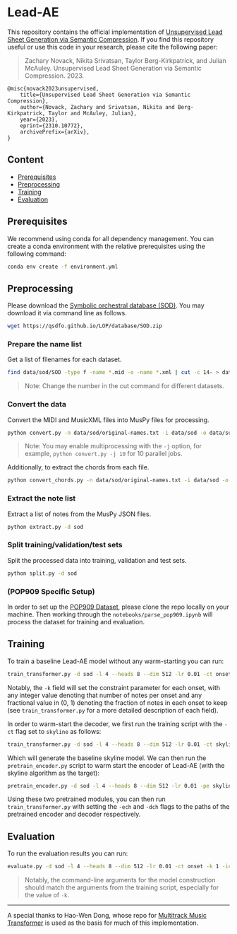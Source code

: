 # Lead-AE
This repository contains the official implementation of [Unsupervised Lead Sheet Generation via Semantic Compression](https://arxiv.org/abs/2310.10772). If you find this repository useful or use this code in your research, please cite the following paper: 

> Zachary Novack, Nikita Srivatsan, Taylor Berg-Kirkpatrick, and Julian McAuley. Unsupervised Lead Sheet Generation via Semantic Compression. 2023.
```
@misc{novack2023unsupervised,
    title={Unsupervised Lead Sheet Generation via Semantic Compression},
    author={Novack, Zachary and Srivatsan, Nikita and Berg-Kirkpatrick, Taylor and McAuley, Julian},
    year={2023},
    eprint={2310.10772},
    archivePrefix={arXiv},
}
```

## Content

- [Prerequisites](#prerequisites)
- [Preprocessing](#preprocessing)
- [Training](#training)
- [Evaluation](#evaluation)

## Prerequisites

We recommend using conda for all dependency management. You can create a conda environment with the relative prerequisites using the following command:

```sh
conda env create -f environment.yml
```

## Preprocessing

Please download the [Symbolic orchestral database (SOD)](https://qsdfo.github.io/LOP/database.html). You may download it via command line as follows.

```sh
wget https://qsdfo.github.io/LOP/database/SOD.zip
```

### Prepare the name list

Get a list of filenames for each dataset.

```sh
find data/sod/SOD -type f -name *.mid -o -name *.xml | cut -c 14- > data/sod/original-names.txt
```

> Note: Change the number in the cut command for different datasets.

### Convert the data

Convert the MIDI and MusicXML files into MusPy files for processing.

```sh
python convert.py -n data/sod/original-names.txt -i data/sod -o data/sod/processed/json
```

> Note: You may enable multiprocessing with the `-j` option, for example, `python convert.py -j 10` for 10 parallel jobs.

Additionally, to extract the chords from each file.

```sh
python convert_chords.py -n data/sod/original-names.txt -i data/sod -o data/sod/processed/json
```

### Extract the note list

Extract a list of notes from the MusPy JSON files.

```sh
python extract.py -d sod
```

### Split training/validation/test sets

Split the processed data into training, validation and test sets.

```sh
python split.py -d sod
```

### (POP909 Specific Setup)

In order to set up the [POP909 Dataset](https://github.com/music-x-lab/POP909-Dataset/tree/master), please clone the repo locally on your machine. Then working through the `notebooks/parse_pop909.ipynb` will process the dataset for training and evaluation.


## Training

To train a baseline Lead-AE model without any warm-starting you can run:

```sh
train_transformer.py -d sod -l 4 --heads 8 --dim 512 -lr 0.01 -ct onset -k 1 -ich -st 
```

Notably, the `-k` field will set the constraint parameter for each onset, with any integer value denoting that number of notes per onset and any fractional value in (0, 1) denoting the fraction of notes in each onset to keep (see `train_transformer.py` for a more detailed description of each field).

In order to warm-start the decoder, we first run the training script with the `-ct` flag set to `skyline` as follows:

```sh
train_transformer.py -d sod -l 4 --heads 8 --dim 512 -lr 0.01 -ct skyline -ich -st 
```

Which will generate the baseline skyline model. We can then run the `pretrain_encoder.py` script to warm start the encoder of Lead-AE (with the skyline algorithm as the target):

```sh
pretrain_encoder.py -d sod -l 4 --heads 8 --dim 512 -lr 0.01 -pe skyline -ct onset -k 1 -ich
```

Using these two pretrained modules, you can then run `train_transformer.py` with setting the `-ech` and `-dch` flags to the paths of the pretrained encoder and decoder respectively.


## Evaluation

To run the evaluation results you can run:

```sh
evaluate.py -d sod -l 4 --heads 8 --dim 512 -lr 0.01 -ct onset -k 1 -ich -st -mch ["PATH-TO-YOUR-TRAINED-MODEL"] -evm all
```
> Notably, the command-line arguments for the model construction should match the arguments from the training script, especially for the value of `-k`. 


---

A special thanks to Hao-Wen Dong, whose repo for [Multitrack Music Transformer](https://github.com/salu133445/mmt/tree/main) is used as the basis for much of this implementation.

